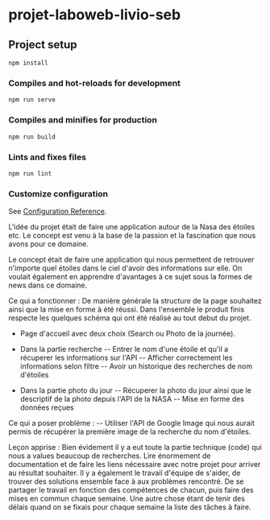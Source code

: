 # projet-laboweb-livio-seb

## Project setup
```
npm install
```

### Compiles and hot-reloads for development
```
npm run serve
```

### Compiles and minifies for production
```
npm run build
```

### Lints and fixes files
```
npm run lint
```

### Customize configuration
See [Configuration Reference](https://cli.vuejs.org/config/).


L'idée du projet était de faire une application autour de la Nasa des étoiles etc.
Le concept est venu à la base de la passion et la fascination que nous avons pour ce domaine.

Le concept était de faire une application qui nous permettent de retrouver n'importe quel étoiles dans le
ciel d'avoir des informations sur elle. On voulait également en apprendre d'avantages à ce sujet sous la 
formes de news dans ce domaine.

Ce qui a fonctionner : 
De manière générale la structure de la page souhaitez ainsi que la mise en forme à été réussi.
Dans l'ensemble le produit finis respecte les quelques schéma qui ont été réalisé au tout debut du projet.
- Page d'accueil avec deux choix (Search ou Photo de la journée).

- Dans la partie recherche 
-- Entrer le nom d'une étoile et qu'il a récuperer les informations sur l'API 
-- Afficher correctement les informations selon filtre
-- Avoir un historique des recherches de nom d'étoiles

- Dans la partie photo du jour 
-- Récuperer la photo du jour ainsi que le descriptif de la photo depuis l'API de la NASA 
-- Mise en forme des données reçues 

Ce qui a poser problème :
-- Utiliser l'API de Google Image qui nous aurait permis de récupérer la première image de la recherche 
du nom d'étoiles.

Leçon apprise : 
Bien évidement il y a eut toute la partie technique (code) qui nous a values beaucoup de recherches. 
Lire énormement de documentation et de faire les liens nécessaire avec notre projet pour arriver au 
résultat souhaiter.
Il y a également le travail d'équipe de s'aider, de trouver des solutions ensemble face à aux problèmes 
rencontré. De se partager le travail en fonction des compétences de chacun, puis faire des mises en commun 
chaque semaine. Une autre chose étant de tenir des délais quand on se fixais pour chaque semaine 
la liste des tâches à faire.